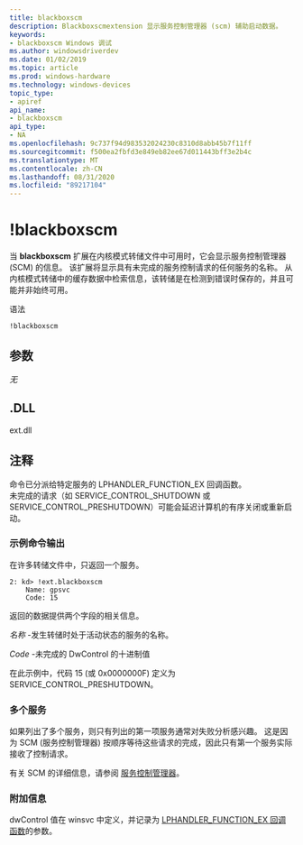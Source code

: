 ```yaml
---
title: blackboxscm
description: Blackboxscmextension 显示服务控制管理器 (scm) 辅助启动数据。
keywords:
- blackboxscm Windows 调试
ms.author: windowsdriverdev
ms.date: 01/02/2019
ms.topic: article
ms.prod: windows-hardware
ms.technology: windows-devices
topic_type:
- apiref
api_name:
- blackboxscm
api_type:
- NA
ms.openlocfilehash: 9c737f94d983532024230c8310d8abb45b7f11ff
ms.sourcegitcommit: f500ea2fbfd3e849eb82ee67d011443bff3e2b4c
ms.translationtype: MT
ms.contentlocale: zh-CN
ms.lasthandoff: 08/31/2020
ms.locfileid: "89217104"
---
```

# <a name="blackboxscm"></a>!blackboxscm

当 **blackboxscm** 扩展在内核模式转储文件中可用时，它会显示服务控制管理器 (SCM) 的信息。 该扩展将显示具有未完成的服务控制请求的任何服务的名称。    从内核模式转储中的缓存数据中检索信息，该转储是在检测到错误时保存的，并且可能并非始终可用。


语法

```dbgcmd
!blackboxscm  
```

## <a name="span-idparametersspanparameters"></a><span id="Parameters"></span>参数

*无*   


## <a name="span-iddllspanspan-iddllspandll"></a><span id="DLL"></span><span id="dll"></span>.DLL

ext.dll


## <a name="span-idremarksspanremarks"></a><span id="Remarks"></span>注释

命令已分派给特定服务的 LPHANDLER_FUNCTION_EX 回调函数。  
未完成的请求（如 SERVICE_CONTROL_SHUTDOWN 或 SERVICE_CONTROL_PRESHUTDOWN）可能会延迟计算机的有序关闭或重新启动。

### <a name="example-command-output"></a>示例命令输出 

在许多转储文件中，只返回一个服务。

```dbgcmd
2: kd> !ext.blackboxscm
    Name: gpsvc
    Code: 15
```

返回的数据提供两个字段的相关信息。

*名称* -发生转储时处于活动状态的服务的名称。

*Code* -未完成的 DwControl 的十进制值

在此示例中，代码 15 (或 0x0000000F) 定义为 SERVICE_CONTROL_PRESHUTDOWN。


### <a name="multiple-services"></a>多个服务

如果列出了多个服务，则只有列出的第一项服务通常对失败分析感兴趣。  这是因为 SCM (服务控制管理器) 按顺序等待这些请求的完成，因此只有第一个服务实际接收了控制请求。

有关 SCM 的详细信息，请参阅 [服务控制管理器](/windows/desktop/Services/service-control-manager)。


### <a name="span-idadditional_informationspanadditional-information"></a><span id="Additional_Information"></span>附加信息

dwControl 值在 winsvc 中定义，并记录为 [LPHANDLER_FUNCTION_EX 回调函数](/windows/desktop/api/winsvc/nc-winsvc-lphandler_function_ex#parameters)的参数。

 